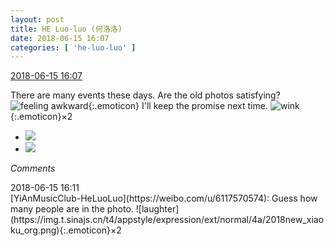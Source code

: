 ```yaml
---
layout: post
title: HE Luo-luo (何洛洛)
date: 2018-06-15 16:07
categories: [ 'he-luo-luo' ]
---
```


<div class="weibo-info">
  <a href="https://weibo.com/6117570574/Glu6MbLgD">2018-06-15 16:07</a>
</div>

There are many events these days. Are the old photos satisfying? ![feeling awkward](https://img.t.sinajs.cn/t4/appstyle/expression/ext/normal/a3/2018new_heixian_org.png){:.emoticon} I'll keep the promise next time. ![wink](https://img.t.sinajs.cn/t4/appstyle/expression/ext/normal/43/2018new_jiyan_org.png){:.emoticon}×2

<!-- more -->

<ul class="weibo-pic-list-1">
  <li class="weibo-pic">
    <a href="https://wx2.sinaimg.cn/mw690/006G0Hz8gy1fsbxeqb81dj322o3401kx.jpg"><img src="https://wx2.sinaimg.cn/thumb150/006G0Hz8gy1fsbxeqb81dj322o3401kx.jpg"/></a>
  </li>
  <li class="weibo-pic">
    <a href="https://wx4.sinaimg.cn/mw690/006G0Hz8gy1fsbxenj443j322o3401kx.jpg"><img src="https://wx4.sinaimg.cn/thumb150/006G0Hz8gy1fsbxenj443j322o3401kx.jpg"/></a>
  </li>
</ul>

*Comments*

<div class="weibo-info">2018-06-15 16:11</div>
[YiAnMusicClub-HeLuoLuo](https://weibo.com/u/6117570574): Guess how many people are in the photo. ![laughter](https://img.t.sinajs.cn/t4/appstyle/expression/ext/normal/4a/2018new_xiaoku_org.png){:.emoticon}×2
